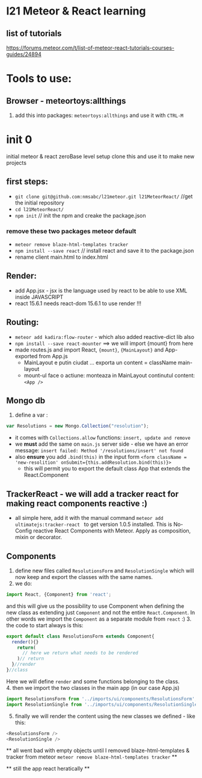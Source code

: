 # l21 Meteor & React learning

## list of tutorials
https://forums.meteor.com/t/list-of-meteor-react-tutorials-courses-guides/24894

# Tools to use:
## Browser - meteortoys:allthings
1. add this into packages: `meteortoys:allthings` and use it with `CTRL-M`

# init 0
initial meteor & react zeroBase level setup
clone this and use it to make new projects
## first steps:
- `git clone git@github.com:nmsabc/l21meteor.git l21MeteorReact/` //get the initial repository
- `cd l21MeteorReact/`
- `npm init`    // init the npm and creake the package.json
### remove these two packages meteor default
- `meteor remove blaze-html-templates tracker`
- `npm install --save react` // install react and save it to the package.json
- rename client main.html to index.html

## Render:
- add App.jsx - jsx is the language used by react to be able to use XML inside JAVASCRIPT
- react 15.6.1 needs react-dom 15.6.1 to use render !!!

## Routing:
- `meteor add kadira:flow-router` - which also added reactive-dict lib also
- `npm install --save react-mounter` ==> we will import {mount} from here
- made routes.js and import React, `{mount}`, `{MainLayout}` and App-exported from App.js
  - MainLayout e putin ciudat ... exporta un content = className main-layout
  - mount-ul face o actiune: monteaza in MainLayout continutul content: `<App />`

## Mongo db
1. define a var :
```JAVASCRIPT
var Resolutions = new Mongo.Collection("resolution");
```
  - it comes with `Collections.allow` functions: `insert, update and remove`
  - we **must** add the same on `main.js` server side - else we have an error message: `insert failed: Method '/resolutions/insert' not found`
  - also **ensure** you add `.bind(this)` in the input form `<form className = 'new-resolition' onSubmit={this.addResolution.bind(this)}>`
    - this will permit you to export the default class App that extends the React.Component

## TrackerReact - we will add a tracker react for making react components reactive :)
 - all simple here, add it with the manual command `meteor add ultimatejs:tracker-react ` to get version 1.0.5 installed. This is No-Config reactive React Components with Meteor. Apply as composition, mixin or decorator.

## Components

1. define new files called `ResolutionsForm` and `ResolutionSingle` which will now keep and export the classes with the same names.
2. we do:
```JAVASCRIPT
import React, {Component} from 'react';
```
and this will give us the possibility to use Component when defining the new class as extending just `Component` and not the entire `React.Component`. In other words we import the `Component` as a separate module from `react` :)
3. the code to start always is this:
``` JAVASCRIPT
export default class ResolutionsForm extends Component{
  render(){}
    return(
      // here we return what needs to be rendered
    )// return
  }//render
}//class
  ```
  Here we will define `render` and some functions belonging to the class.  
4. then we import the two classes in the main app (in our case App.js)
```JAVASCRIPT
import ResolutionsForm from '../imports/ui/components/ResolutionsForm';
import ResolutionSingle from '../imports/ui/components/ResolutionSingle';
```

5. finally we will render the content using the new classes we defined - like this:
```JAVASCRIPT
<ResolutionsForm />
<ResolutionSingle />

```

** all went bad with empty objects until I removed blaze-html-templates & tracker from meteor `meteor remove blaze-html-templates tracker` **

** still the app react heratically **
